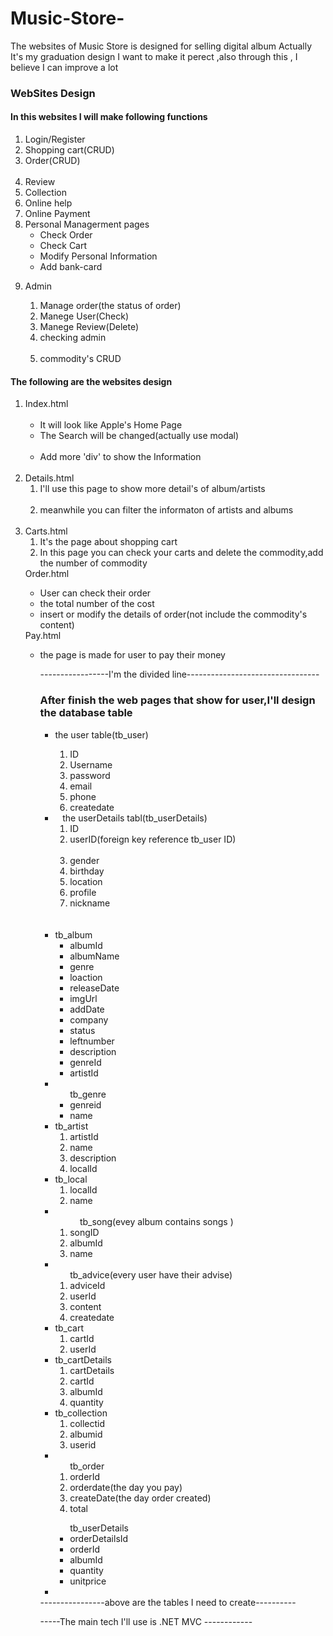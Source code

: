# Music-Store-
The websites of Music Store is designed for selling digital album
Actually It's my graduation design 
I want to make it perect ,also through this , I believe I can improve a lot


<h3>WebSites Design</h3>
<h4>In this websites I will make following functions</h4>
<ol>
  <li>Login/Register</li>
  <li>Shopping cart(CRUD)</li>
  <li>Order(CRUD)</li>
  <li>Review</li>
  <li>Collection</li>
  <li>Online help</li>
  <li>Online Payment</li>
  <li>Personal Managerment pages
    <ul>
      <li>Check Order</li>
      <li>Check Cart</li>
      <li>Modify Personal Information</li>
      <li>Add bank-card</li>
    </ul>
  </li>
  <li>
  <p>Admin</p>
    <ol>
    <li>Manage order(the status of order)</li>
    <li>Manege User(Check)</li>
    <li>Manege Review(Delete)</li>
    <li>checking admin</li>
    <li>commodity's CRUD</li>
    </ol>
  </li>
</ol>
<h4>The following are the websites design</h4>
<ol>
  <li>
  Index.html
  <ul>
    <li>It will look like Apple's Home Page</li>
    <li>The Search will be changed(actually use modal)</li>
    <li>Add more 'div' to show the Information</li>
  </ul>
  </li>
  <li>
  Details.html
    <ol>
      <li>I'll use this page to show more detail's of album/artists</li>
     <li>meanwhile you can filter the informaton of artists and albums</li>
    </ol>
  </li>
<li>
Carts.html
  <ol>
    <li>It's the page about shopping cart</li>
    <li>In this page you can check your carts and delete the commodity,add the number of commodity </li>
  </ol>
</li>
Order.html
<ul>
  <li>User can check their order</li>
  <li>the total number of the cost</li>
  <li>insert or modify the details of order(not include the commodity's content)</li>
</ul>
  Pay.html
  <ul>
    <li>the page is made for user to pay their money</li>
  </ul>
<ol>
<p>-----------------I'm the divided line---------------------------------</p>
<h3>After finish the web pages that show for user,I'll design the database table</h3>
<ul>
  <li>
    <p>the user table(tb_user)</p>
    <ol>
      <li>ID</li>
      <li>Username</li>
      <li>password</li>
      <li>email</li>
      <li>phone</li>
      <li>createdate</li>
    </ol>
  </li>
  <li>
    the userDetails tabl(tb_userDetails)
    <ol>
      <li>ID</li>
      <li>userID(foreign key reference tb_user ID)</li>
      <li>gender</li>
      <li>birthday</li>
      <li>location</li>
      <li>profile</li>
      <li>nickname</li>
    </ol>
  </li>
  <li>
    tb_album
    <ul>
       <li>albumId</li>
       <li>albumName</li>
       <li>genre</li>
       <li>loaction</li>
       <li>releaseDate</li>
       <li>imgUrl</li>
       <li>addDate</li>
       <li>company</li>
       <li>status</li>
       <li>leftnumber</li>
       <li>description</li>
       <li>genreId</li>
       <li>artistId</li>
    </ul>
  </li>
   <li>
    <ul>
    tb_genre
       <li>genreid</li>
       <li>name</li>
    </ul>
   </li>
    <li>
    tb_artist
      <ol>
         <li>artistId</li>
         <li>name</li>
         <li>description</li>
         <li>localId</li>
      </ol>
    </li>
    <li>
    tb_local
      <ol>
        <li>localId</li>
        <li>name</li>
      </ol>
    </li>
    <li>
      <ol>
      tb_song(evey album contains songs )
         <li>songID</li>
         <li>albumId</li>
         <li>name</li>
      </ol>
    </li>
    <li>
     <ol>
     tb_advice(every user have their advise)
       <li>adviceId</li>
       <li>userId</li>
       <li>content</li>
       <li>createdate</li>
    </ol>
    </li>
  <li>
  tb_cart
    <ol>
      <li>cartId</li>
      <li>userId</li>
    </ol>
  </li>
   <li>
   tb_cartDetails
    <ol>
     <li>cartDetails</li>
     <li>cartId</li>
     <li>albumId</li>
     <li>quantity</li>
    </ol>
    </li>
    <li>
    tb_collection
      <ol>
       <li>collectid</li>
       <li>albumid</li>
       <li>userid</li>
      </ol>
    </li>
   </li>
   <li>
    <ol>
    tb_order
      <li>orderId</li>
      <li>orderdate(the day you pay)</li>
      <li>createDate(the day order created)</li>
      <li>total</li>
    </ol>
   </li>
   <ul>
   tb_userDetails
    <li>orderDetailsId</li>
    <li>orderId</li>
    <li>albumId</li>
    <li>quantity</li>
    <li>unitprice</li>
   </ul>
   <li>
   </li>
</ul>
----------------above are the tables I need to create----------

-----The main tech I'll use is .NET MVC ------------
